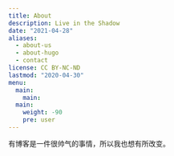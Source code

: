 ```yaml
---
title: About
description: Live in the Shadow
date: "2021-04-28"
aliases:
  - about-us
  - about-hugo
  - contact
license: CC BY-NC-ND
lastmod: "2020-04-30"
menu:
  main:
    main: 
  main:
    weight: -90
    pre: user
---
```


有博客是一件很帅气的事情，所以我也想有所改变。
